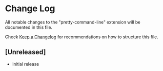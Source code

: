 # Change Log

All notable changes to the "pretty-command-line" extension will be documented in this file.

Check [Keep a Changelog](http://keepachangelog.com/) for recommendations on how to structure this file.

## [Unreleased]

- Initial release